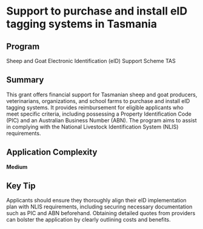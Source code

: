 # Support to purchase and install eID tagging systems in Tasmania
  
## Program
Sheep and Goat Electronic Identification (eID) Support Scheme TAS

## Summary
This grant offers financial support for Tasmanian sheep and goat producers, veterinarians, organizations, and school farms to purchase and install eID tagging systems. It provides reimbursement for eligible applicants who meet specific criteria, including possessing a Property Identification Code (PIC) and an Australian Business Number (ABN). The program aims to assist in complying with the National Livestock Identification System (NLIS) requirements.

## Application Complexity
**Medium**

## Key Tip
Applicants should ensure they thoroughly align their eID implementation plan with NLIS requirements, including securing necessary documentation such as PIC and ABN beforehand. Obtaining detailed quotes from providers can bolster the application by clearly outlining costs and benefits.
